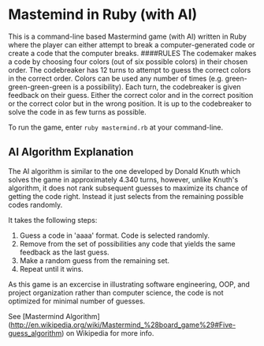 # Mastemind in Ruby (with AI)
This is a command-line based Mastermind game (with AI) written in Ruby where
the player can either attempt to break a computer-generated code or
create a code that the computer breaks. 
####RULES
The codemaker makes a code by choosing four colors (out of 
six possible colors) in their chosen order. The codebreaker has 12
turns to attempt to guess the correct colors in the correct order.
Colors can be used any number of times (e.g. green-green-green-green
is a possibility). Each turn, the codebreaker is given feedback on
their guess. Either the correct color and in the correct
position or the correct color but in the wrong position. 
It is up to the codebreaker to solve the code in as few turns as possible.

To run the game, enter `ruby mastermind.rb` at your command-line.

AI Algorithm Explanation
------------------------

The AI algorithm is similar to the one developed by Donald Knuth which solves the game in approximately 4.340 turns, however, unlike Knuth's algorithm, it does not rank subsequent guesses to maximize its chance of getting the code right.  Instead it just selects from the remaining possible codes randomly.  

It takes the following steps:

1. Guess a code in 'aaaa' format. Code is selected randomly.
2. Remove from the set of possibilities any code that yields the same feedback as the last guess.
3. Make a random guess from the remaining set.
4. Repeat until it wins.

As this game is an excercise in illustrating software engineering, OOP, and project organization rather than computer science, the code is not optimized for minimal number of guesses.

See [Mastermind Algorithm] (http://en.wikipedia.org/wiki/Mastermind_%28board_game%29#Five-guess_algorithm) on Wikipedia for more info.  
